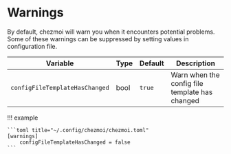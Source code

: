 # Warnings

By default, chezmoi will warn you when it encounters potential problems. Some of
these warnings can be suppressed by setting values in configuration file.

| Variable                       | Type | Default | Description                                    |
| ------------------------------ | ---- | ------- | ---------------------------------------------- |
| `configFileTemplateHasChanged` | bool | `true`  | Warn when the config file template has changed |


!!! example

    ```toml title="~/.config/chezmoi/chezmoi.toml"
    [warnings]
        configFileTemplateHasChanged = false
    ```
